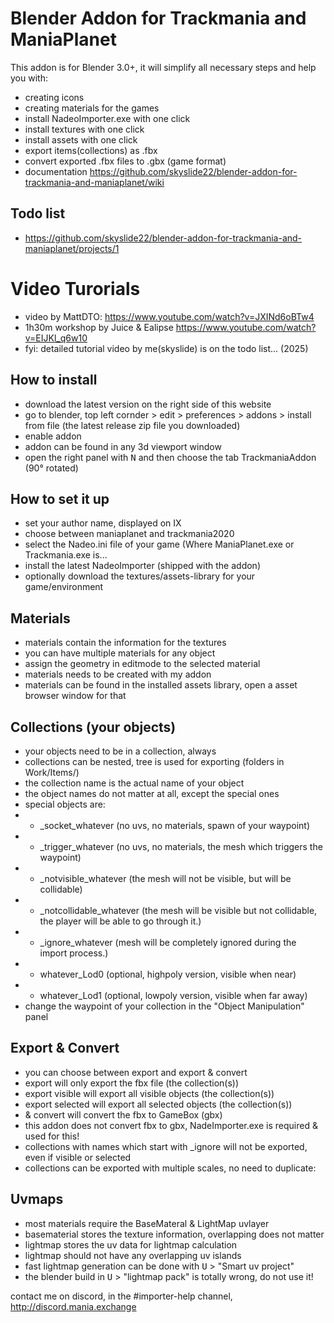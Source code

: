 # Blender Addon for Trackmania and ManiaPlanet
This addon is for Blender 3.0+, it will simplify all necessary steps and help you with:
- creating icons
- creating materials for the games
- install NadeoImporter.exe with one click
- install textures with one click
- install assets with one click
- export items(collections) as .fbx
- convert exported .fbx files to .gbx (game format)
- documentation https://github.com/skyslide22/blender-addon-for-trackmania-and-maniaplanet/wiki

## Todo list
- https://github.com/skyslide22/blender-addon-for-trackmania-and-maniaplanet/projects/1

# Video Turorials 
- video by MattDTO: https://www.youtube.com/watch?v=JXINd6oBTw4
- 1h30m workshop by Juice & Ealipse https://www.youtube.com/watch?v=EIJKl_q6w10 
- fyi: detailed tutorial video by me(skyslide) is on the todo list... (2025) </sarcasm>


## How to install
- download the latest version on the right side of this website
- go to blender, top left cornder > edit > preferences > addons > install from file (the latest release zip file you downloaded)
- enable addon
- addon can be found in any 3d viewport window
- open the right panel with <kbd>N</kbd> and then choose the tab TrackmaniaAddon (90° rotated)

## How to set it up
- set your author name, displayed on IX
- choose between maniaplanet and trackmania2020
- select the Nadeo.ini file of your game (Where ManiaPlanet.exe or Trackmania.exe is...
- install the latest NadeoImporter (shipped with the addon)
- optionally download the textures/assets-library for your game/environment

## Materials
- materials contain the information for the textures
- you can have multiple materials for any object
- assign the geometry in editmode to the selected material
- materials needs to be created with my addon
- materials can be found in the installed assets library, open a asset browser window for that

## Collections (your objects)
- your objects need to be in a collection, always
- collections can be nested, tree is used for exporting (folders in Work/Items/)
- the collection name is the actual name of your object
- the object names do not matter at all, except the special ones
- special objects are:
- - \_socket\_whatever   (no uvs, no materials, spawn of your waypoint)
- - \_trigger\_whatever  (no uvs, no materials, the mesh which triggers the waypoint)
- - \_notvisible\_whatever  (the mesh will not be visible, but will be collidable)
- - \_notcollidable\_whatever  (the mesh will be visible but not collidable, the player will be able to go through it.)
- - \_ignore\_whatever  (mesh will be completely ignored during the import process.)
- - whatever_Lod0 (optional, highpoly version, visible when near)
- - whatever_Lod1 (optional, lowpoly  version, visible when far away)
- change the waypoint of your collection in the "Object Manipulation" panel

## Export & Convert
- you can choose between export and export & convert
- export will only export the fbx file (the collection(s))
- export visible will export all visible objects (the collection(s))
- export selected will export all selected objects (the collection(s))
- & convert will convert the fbx to GameBox (gbx)
- this addon does not convert fbx to gbx, NadeImporter.exe is required & used for this!
- collections with names which start with \_ignore will not be exported, even if visible or selected
- collections can be exported with multiple scales, no need to duplicate:

## Uvmaps
- most materials require the BaseMateral & LightMap uvlayer
- basematerial stores the texture information, overlapping does not matter
- lightmap stores the uv data for lightmap calculation
- lightmap should not have any overlapping uv islands
- fast lightmap generation can be done with <kbd>U</kbd> > "Smart uv project"
- the blender build in <kbd>U</kbd> > "lightmap pack" is totally wrong, do not use it!

contact me on discord, in the #importer-help channel, http://discord.mania.exchange

